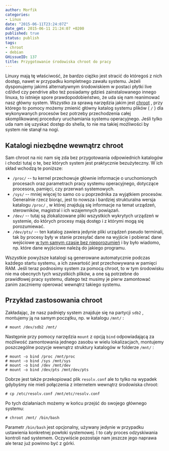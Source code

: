 ```yaml
---
author: Morfik
categories:
- Linux
date: "2015-06-11T23:24:07Z"
date_gmt: 2015-06-11 21:24:07 +0200
published: true
status: publish
tags:
- chroot
- debian
GHissueID: 137
title: Przygotowanie środowiska chroot do pracy
---
```


Linuxy mają tę właściwość, że bardzo ciężko jest stracić do któregoś z nich dostęp, nawet w
przypadku kompletnego zawału systemu. Jeżeli dysponujemy jakimś alternatywnym środowiskiem w postaci
płytki live cd/dvd czy pendrive albo też posiadamy gdzieś zainstalowanego innego linuxa, to istnieje
spore prawdopodobieństwo, że uda się nam reanimować nasz główny system. Wszystko za sprawą narzędzia
jakim jest [chroot](https://pl.wikipedia.org/wiki/Chroot) , przy którego to pomocy możemy zmienić
główny katalog systemu plików ( `/` ) dla wykonywanych procesów bez potrzeby przechodzenia całej
skomplikowanej procedury uruchamiania systemu operacyjnego. Jeśli tylko uda nam się uzyskać dostęp
do shella, to nie ma takiej możliwości by system nie stanął na nogi.

<!--more-->
## Katalogi niezbędne wewnątrz chroot

Sam chroot na nic nam się zda bez przygotowania odpowiednich katalogów i chodzi tutaj o te, bez
których system jest praktycznie bezużyteczny. W ich skład wchodzą te poniższe:

  - `/proc/` -- tu kernel przechowuje głównie informacje o uruchomionych procesach oraz parametrach
    pracy systemu operacyjnego, dotyczące procesora, pamięci, czy przerwań systemowych.
  - `/sys/` -- mniej więcej to samo co u poprzednika za wyjątkiem procesów. Generalnie rzecz biorąc,
    jest to nowsza i bardziej strukturalna wersja katalogu `/proc/` , w której znajdują się
    informacje na temat urządzeń, sterowników, magistral i ich wzajemnych powiązań.
  - `/dev/` -- tutaj są zlokalizowane pliki wszystkich wykrytych urządzeń w systemie, do których
    procesy mają dostęp i z którymi mogą się porozumiewać.
  - `/dev/pts/` -- ten katalog zawiera jedynie pliki urządzeń pseudo terminali, tak by procesy były
    w stanie przesyłać dane na wyjście i pobierać dane wejściowe [w tym samym czasie bez
    nieporozumień](https://unix.stackexchange.com/questions/93531/what-is-stored-in-dev-pts-files-and-can-we-open-them)
    i by było wiadomo, np. które dane wyjściowe należą do jakiego programu.

Wszystkie powyższe katalogi są generowane automatycznie podczas każdego startu systemu, a ich
zawartość jest przechowywana w pamięci RAM. Jeśli teraz podnosimy system za pomocą chroot, to w tym
środowisku nie ma obecnych tych wszystkich plików, a one są potrzebne do prawidłowej pracy systemu,
dlatego też musimy je pierw zamontować zanim zaczniemy operować wewnątrz takiego systemu.

## Przykład zastosowania chroot

Zakładając, że nasz padnięty system znajduje się na partycji `sdb2` , montujemy ją na samym
początku, np. w katalogu `/mnt/` :

    # mount /dev/sdb2 /mnt/

Następnie przy pomocy narzędzia `mount` z opcją `bind` odpowiadającą za możliwość zamontowania
jednego zasobu w wielu lokalizacjach, montujemy poszczególne pozycje wewnątrz struktury katalogów w
folderze `/mnt/` :

    # mount -o bind /proc /mnt/proc
    # mount -o bind /sys /mnt/sys
    # mount -o bind /dev /mnt/dev
    # mount -o bind /dev/pts /mnt/dev/pts

Dobrze jest także przekopiować plik `resolv.conf` ale to tylko na wypadek gdybyśmy nie mieli
połączenia z internetem wewnątrz środowiska chroot:

    # cp /etc/resolv.conf /mnt/etc/resolv.conf

Po tych działaniach możemy w końcu przejść do swojego głównego systemu:

    # chroot /mnt/ /bin/bash

Parametr `/bin/bash` jest opcjonalny, używany jedynie w przypadku ustawienia konkretnej powłoki
systemowej. I to cały proces odzyskiwania kontroli nad systemem. Oczywiście pozostaje nam jeszcze
jego naprawa ale teraz już powinno być z górki.
